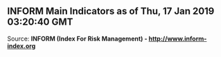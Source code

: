 ## INFORM Main Indicators as of Thu, 17 Jan 2019 03:20:40 GMT

Source: **INFORM (Index For Risk Management) - http://www.inform-index.org**